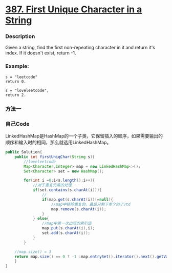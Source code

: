 # [387. First Unique Character in a String](https://leetcode.com/problems/first-unique-character-in-a-string/description/)


### Description

Given a string, find the first non-repeating character in it and return it's index. If it doesn't exist, return -1.


### Example:
 

    s = "leetcode"
    return 0.

    s = "loveleetcode",
    return 2.
### 方法一

### 自己Code

LinkedHashMap是HashMap的一个子类，它保留插入的顺序，如果需要输出的顺序和输入时的相同，那么就选用LinkedHashMap。

```java
public Solution{
    public int firstUniqChar(String s){
        //loveleetcode
        Map<Character,Integer> map = new LinkedHashMap<>();
        Set<Character> set = new HashMap();

        for(int i =0;i<s.length();i++){
            //对于重复元素的处理
            if(set.contains(s.charAt(i))){
                //
                if(map.get(s.charAt(i))!=null){
                    //map中移除重复的，最后只剩下单个的了vtd
                    map.remove(s.charAt(i));
                }
            } else{
                //map中第一次出现的索引值
                map.put(s.charAt(i),i);
                set.add(s.charAt(i));
            }
        }

    //map.size() = 3
    return map.size() == 0 ? -1 :map.entrySet().iterator().next().getValue();
    }
}
```
